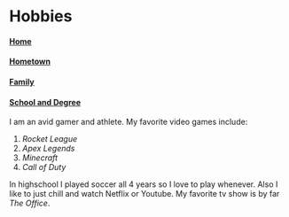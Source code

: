 # Hobbies
#### [Home](https://github.com/lukefisha/README.md.git)
#### [Hometown](https://github.com/lukefisha/Hometown.md.git)
#### [Family](https://github.com/lukefisha/Family.md.git)
#### [School and Degree](https://github.com/lukefisha/School.md.git)
I am an avid gamer and athlete. My favorite video games include:
1. _Rocket League_
2. _Apex Legends_
3. _Minecraft_
4. _Call of Duty_

In highschool I played soccer all 4 years so I love to play whenever. Also I like to just chill and watch Netflix or Youtube. My favorite tv show is by far _The Office_.
